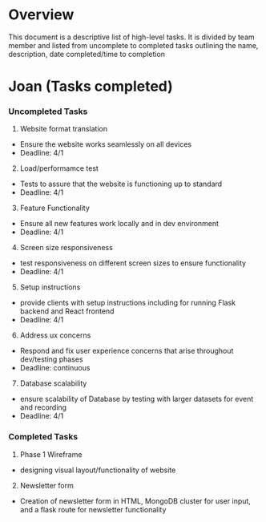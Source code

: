 # Overview

This document is a descriptive list of high-level tasks. It is divided by team member and listed from uncomplete to completed tasks outlining the name, description, date completed/time to completion

# Joan (Tasks completed)
### Uncompleted Tasks
1. Website format translation
 * Ensure the website works seamlessly on all devices
 * Deadline: 4/1

2. Load/performamce test
 * Tests to assure that the website is functioning up to standard
 * Deadline: 4/1

3. Feature Functionality
 * Ensure all new features work locally and in dev environment
 * Deadline: 4/1

4. Screen size responsiveness
 * test responsiveness on different screen sizes to ensure functionality
 * Deadline: 4/1

5. Setup instructions
 * provide clients with setup instructions including for running Flask backend and React frontend
 * Deadline: 4/1
 
6. Address ux concerns
 * Respond and fix user experience concerns that arise throughout dev/testing phases
 * Deadline: continuous

7. Database scalability
 * ensure scalability of Database by testing with larger datasets for event and recording
 * Deadline: 4/1

### Completed Tasks

1. Phase 1 Wireframe
 * designing visual layout/functionality of website

2. Newsletter form
 * Creation of newsletter form in HTML, MongoDB cluster for user input, and a flask route for newsletter functionality

